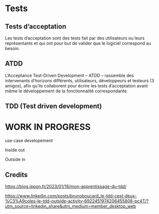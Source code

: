 # Tests


## Tests d’acceptation

Les tests d’acceptation sont des tests fait par des utilisateurs ou leurs représentants et qui ont pour but de valider que le logiciel correspond au besoin. 

## ATDD

L’Acceptance Test-Driven Development – ATDD – rassemble des intervenants d’horizons différents, utilisateurs, développeurs et testeurs (3 amigos), afin qu’ils collaborent pour écrire les tests d’acceptation avant même le développement de la fonctionnalité correspondante. 

## TDD (Test driven development)

# WORK IN PROGRESS

use case developement

Inside out

Outside in


## Credits

https://blog.ippon.fr/2023/01/18/mon-apprentissage-du-tdd/

https://www.linkedin.com/posts/brunoboucard_le-tdd-cest-deux-%C3%A9coles-le-tdd-outside-activity-6922451974206455808-pc4T/?utm_source=linkedin_share&utm_medium=member_desktop_web
